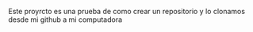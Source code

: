 Este proyrcto es una prueba de como crear un repositorio y lo clonamos desde mi github a mi computadora